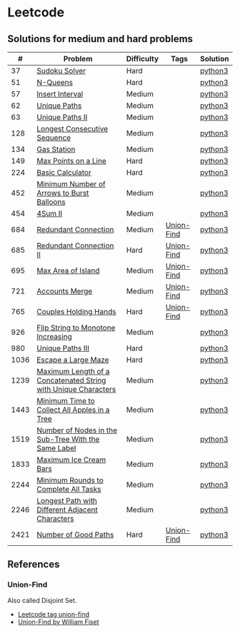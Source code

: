 # Leetcode

## Solutions for medium and hard problems

| # | Problem | Difficulty | Tags | Solution |
| - | - | - | - | - |
| 37 | [Sudoku Solver](https://leetcode.com/problems/sudoku-solver/) | Hard | | [python3](https://github.com/wnleao/leetcode/blob/main/python/37.py) |
| 51 | [N-Queens](https://leetcode.com/problems/n-queens) | Hard | | [python3](https://github.com/wnleao/leetcode/blob/main/python/51.py) |
| 57 | [Insert Interval](https://leetcode.com/problems/insert-interval) | Medium | | [python3](https://github.com/wnleao/leetcode/blob/main/python/57.py) |
| 62 | [Unique Paths](https://leetcode.com/problems/unique-paths/) | Medium | | [python3](https://github.com/wnleao/leetcode/blob/main/python/62.py) |
| 63 | [Unique Paths II](https://leetcode.com/problems/unique-paths-ii)| Medium | | [python3](https://github.com/wnleao/leetcode/blob/main/python/63.py) |
| 128| [Longest Consecutive Sequence](https://leetcode.com/problems/longest-consecutive-sequence) | Medium | | [python3](https://github.com/wnleao/leetcode/blob/main/python/128.py) |
| 134 | [Gas Station](https://leetcode.com/problems/gas-station) | Medium | | [python3](https://github.com/wnleao/leetcode/blob/main/python/134.py) |
| 149 | [Max Points on a Line](https://leetcode.com/problems/max-points-on-a-line) | Hard | | [python3](https://github.com/wnleao/leetcode/blob/main/python/149.py) |
| 224 | [Basic Calculator](https://leetcode.com/problems/basic-calculator) | Hard | | [python3](https://github.com/wnleao/leetcode/blob/main/python/224.py) |
| 452 | [Minimum Number of Arrows to Burst Balloons](https://leetcode.com/problems/minimum-number-of-arrows-to-burst-balloons) | Medium | | [python3](https://github.com/wnleao/leetcode/blob/main/python/452.py)
| 454 | [4Sum II](https://leetcode.com/problems/4sum-ii) | Medium | | [python3](https://github.com/wnleao/leetcode/blob/main/python/454.py) |
| 684 | [Redundant Connection](https://leetcode.com/problems/redundant-connection) | Medium | [Union-Find](#union-find)  | [python3](https://github.com/wnleao/leetcode/blob/main/python/684.py) |
| 685 | [Redundant Connection II](https://leetcode.com/problems/redundant-connection-ii) | Hard | [Union-Find](#union-find)  | [python3](https://github.com/wnleao/leetcode/blob/main/python/685.py) |
| 695 | [Max Area of Island](https://leetcode.com/problems/max-area-of-island) | Medium | [Union-Find](#union-find)  | [python3](https://github.com/wnleao/leetcode/blob/main/python/695.py) |
| 721 | [Accounts Merge](https://leetcode.com/problems/accounts-merge) | Medium | [Union-Find](#union-find)  | [python3](https://github.com/wnleao/leetcode/blob/main/python/721.py) |
| 765 | [Couples Holding Hands](https://leetcode.com/problems/couples-holding-hands) | Hard | [Union-Find](#union-find) | [python3](https://github.com/wnleao/leetcode/blob/main/python/765.py) |
| 926 | [Flip String to Monotone Increasing](https://leetcode.com/problems/flip-string-to-monotone-increasing) | Medium | | [python3](https://github.com/wnleao/leetcode/blob/main/python/926.py) |
| 980 | [Unique Paths III](https://leetcode.com/problems/unique-paths-iii) | Hard | | [python3](https://github.com/wnleao/leetcode/blob/main/python/980.py) |
| 1036 | [Escape a Large Maze](https://leetcode.com/problems/escape-a-large-maze) | Hard | | [python3](https://github.com/wnleao/leetcode/blob/main/python/1036.py) |
| 1239 | [Maximum Length of a Concatenated String with Unique Characters](https://leetcode.com/problems/maximum-length-of-a-concatenated-string-with-unique-characters) | Medium | | [python3](https://github.com/wnleao/leetcode/blob/main/python/1239.py) |
| 1443 | [Minimum Time to Collect All Apples in a Tree](https://leetcode.com/problems/minimum-time-to-collect-all-apples-in-a-tree) | Medium | | [python3](https://github.com/wnleao/leetcode/blob/main/python/1443.py) |
| 1519 | [Number of Nodes in the Sub-Tree With the Same Label](https://leetcode.com/problems/number-of-nodes-in-the-sub-tree-with-the-same-label) | Medium | | [python3](https://github.com/wnleao/leetcode/blob/main/python/1519.py) |
| 1833 | [Maximum Ice Cream Bars](https://leetcode.com/problems/maximum-ice-cream-bars) | Medium | | [python3](https://github.com/wnleao/leetcode/blob/main/python/1833.py) |
| 2244 | [Minimum Rounds to Complete All Tasks](https://leetcode.com/problems/minimum-rounds-to-complete-all-tasks) | Medium | | [python3](https://github.com/wnleao/leetcode/blob/main/python/2244.py) |
| 2246 | [Longest Path with Different Adjacent Characters](https://leetcode.com/problems/longest-path-with-different-adjacent-characters) | Medium | | [python3](https://github.com/wnleao/leetcode/blob/main/python/2246.py) |
| 2421 | [Number of Good Paths](https://leetcode.com/problems/number-of-good-paths) | Hard | [Union-Find](#union-find) | [python3](https://github.com/wnleao/leetcode/blob/main/python/2421.py) |

## References

### Union-Find

Also called Disjoint Set.

- [Leetcode tag union-find](https://leetcode.com/tag/union-find/)
- [Union-Find by William Fiset](https://www.youtube.com/watch?v=ibjEGG7ylHk&t=0s)
